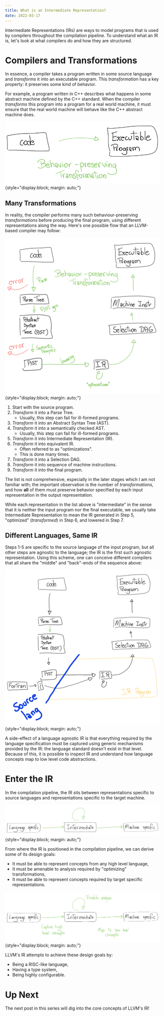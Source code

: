 ```yaml
---
title: What is an Intermediate Representation?
date: 2022-03-17
---
```


Intermediate Representations (IRs) are ways to model programs that is used by
compilers throughout the compilation pipeline. To understand what an IR is,
let's look at what compilers do and how they are structured.

# Compilers and Transformations

In essence, a compiler takes a program written in some source language and
_transforms_ it into an executable program. This _transformation_ has a key
property: it preserves some kind of behavior.

For example, a program written in C++ describes what happens in some abstract
machine defined by the C++ standard. When the compiler _transforms_ this
program into a program for a real world machine, it must ensure that the real
world machine will behave like the C++ abstract machine does.

![](behavior_preserving_transformation.svg){style="display:block; margin: auto;"}

## Many Transformations

In reality, the compiler performs many such behaviour-preserving
_transformations_ before producing the final program, using different
representations along the way. Here's one possible flow that an LLVM-based
compiler may follow:

![](expanded_transformations.svg){style="display:block; margin: auto;"}

1. Start with the source program.
2. _Transform_ it into a Parse Tree.
   * Usually, this step can fail for ill-formed programs.
3. _Transform_ it into an Abstract Syntax Tree (AST).
4. _Transform_ it into a semantically checked AST.
   * Usually, this step can fail for ill-formed programs.
5. _Transform_ it into Intermediate Representation (IR).
6. _Transform_ it into equivalent IR.
   * Often referred to as "optimizations".
   * This is done many times.
7. _Transform_ it into a Selection DAG.
9. _Transform_ it into sequence of machine instructions.
10. _Transform_ it into the final program.

The list is not comprehensive, especially in the later stages which I am not
familiar with; the important observation is the number of _transformations_,
and how __all__ of them must preserve behavior specified by each input
representation in the output representation.

While each representation in the list above is "intermediate" in the sense that
it is neither the input program nor the final executable, we usually take
Intermediate Representation to mean the IR generated in Step 5, "optimized"
(_transformed_) in Step 6, and lowered in Step 7.

## Different Languages, Same IR

Steps 1-5 are specific to the source language of the input program, but all
other steps are agnostic to the language; the IR is the first such agnostic
representation. Using this scheme, one can conceive different compilers that
all share the "middle" and "back"-ends of the sequence above:

![](more_frontends.svg){style="display:block; margin: auto;"}

A side-effect of a language agnostic IR is that everything required by the
language specification must be captured using generic mechanisms provided by
the IR: the language standard doesn't exist in that level. Because of this, it
is possible to inspect IR and understand how language concepts map to low level
code abstractions.

# Enter the IR

In the compilation pipeline, the IR sits between representations specific to
source languages and representations specific to the target machine.

![](ir_position.svg){style="display:block; margin: auto;"}

From where the IR is positioned in the compilation pipeline, we can derive some
of its design goals:

* It must be able to represent concepts from any high level language,
* It must be amenable to analysis required by "optimizing" transformations,
* It must be able to represent concepts required by target specific
representations.

![](ir_position_and_goals.svg){style="display:block; margin: auto;"}

LLVM's IR attempts to achieve these design goals by:

* Being a RISC-like language,
* Having a type system,
* Being highly configurable.

# Up Next

The next post in this series will dig into the core concepts of LLVM's IR!
